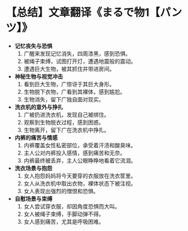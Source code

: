 # 【总结】文章翻译《まるで物1【パンツ】》

-   **记忆丧失与恐惧**
    1.  广醒来发现记忆消失，四周漆黑，感到恐惧。
    2.  被绳子束缚，试图打开灯，遭遇地震般的震动。
    3.  遭遇巨大生物，被其抓住并带进房间。
-   **神秘生物与视觉冲击**
    1.  看到巨大生物，广惊讶于其巨大身形。
    2.  生物脱下衣物，广看到其裸体，感到尴尬。
    3.  生物消失，留下广独自面对现实。
-   **洗衣机的意外与挣扎**
    1.  广被扔进洗衣机，发现自己被绑住。
    2.  观察到生物脱衣过程，感到困惑。
    3.  生物离开，留下广在洗衣机中挣扎。
-   **内裤的痛苦与情感**
    1.  内裤覆盖女性私密部位，承受着汗渍和酸臭味。
    2.  主人公对内裤投入感情，感到痛苦和无奈。
    3.  内裤最终被丢弃，主人公眼睁睁地看着它流泪。
-   **洗衣场景与抱怨**
    1.  女人抱怨妈妈将今天要穿的衣服放在洗衣筐里。
    2.  女人从洗衣机中取出衣物，裸体状态下被注视。
    3.  女人表现出强烈的憎恨和恐惧。
-   **自慰场景与束缚**
    1.  女人尝试穿衣服，却因角度恐惧而大叫。
    2.  女人被绳子束缚，手脚动弹不得。
    3.  女人感到痛苦，尤其是呼吸困难。